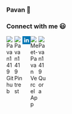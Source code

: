 ### Pavan 👋

  <!-- <samp>
   Hello, I'm <a href="https://meet-pavan.vercel.app/" >Pavan Awagan</a>, a results-driven Full Stack Developer with expertise in .NET, C#, SQL, MVC, and ReactJS. I excel in web development and have knowledge in networking, cyber security, Linux, Bash programming, VMware, and cPanel. As an error solver and problem solver, I thrive on tackling challenges and delivering high-quality solutions. I have experience in developing a ReactJS web application, running a successful blog, and creating small Bash programs for security. I'm also ready to work in a Linux environment. With a passion for continuous learning and improvement, I am committed to staying up-to-date with the latest technologies and best practices. Let's work together to create innovative solutions that drive business success.
  </samp>
</p>
- 🌱 I’m currently learning 
<ul>

<li> ReactJs <img align="left" alt="Pavan1419 Github" width="21px" src="https://cdn.freebiesupply.com/logos/large/2x/react-1-logo-png-transparent.png" />
<li>Nextjs <img align="left" alt="Pavan1419 Github" width="21px" src="https://www.svgrepo.com/show/354113/nextjs-icon.svg" />
<li>Talwind css <img align="left" alt="Pavan1419 Github" width="21px" src="https://res.cloudinary.com/arcjet-media/image/upload/v1608734952/z8hzeszc9eb3sp3vp3qc.jpg" />

</ul> -->

### Connect with me :smiley:

<a href="https://github.com/pavan1419">
<img align="left" alt="Pavan1419 Github" width="21px" src="https://cdn.pixabay.com/photo/2022/01/30/13/33/github-6980894_1280.png" />
</a>
<a href="(https://www.pinterest.com/pinperfect1419/">
<img align="left" alt="Pavan1419 Pintrest" width="21px" src="https://upload.wikimedia.org/wikipedia/commons/0/08/Pinterest-logo.png" />
</a>
<a href="https://www.linkedin.com/in/pavan-awagan-891476153/">
<img align="left" alt="Pavan Awagan Linkdin" width="21px" src="https://raw.githubusercontent.com/edent/SuperTinyIcons/099dc12b59179d07d534069bc8551718f786d91a/images/svg/linkedin.svg" /></a>
<a href="/">
<img align="left" alt="Meet-Pavan Vercel App" width="21px" src="https://static.wikia.nocookie.net/logopedia/images/a/a7/Vercel_favicon.svg/revision/latest?cb=20221026155821" />
</a>
<a href="https://www.quora.com/profile/Pavan1419">
  <img align="left" alt="Pavan1419 Quora" width="21px" src="https://raw.githubusercontent.com/FortAwesome/Font-Awesome/1147d199a35293b391152ee85e2d30988439157f/svgs/brands/quora.svg" />
</a><br/><br/>
<p align="center">

<!--
**pavan1419/pavan1419** is a ✨ _special_ ✨ repository because its `README.md` (this file) appears on your GitHub profile.

Here are some ideas to get you started:

- 🔭 I’m currently working on ...
- 🌱 I’m currently learning ...
- 👯 I’m looking to collaborate on ...
- 🤔 I’m looking for help with ...
- 💬 Ask me about ...
- 📫 How to reach me: ...
- 😄 Pronouns: ...
- ⚡ Fun fact: ...
-->
